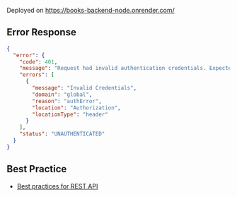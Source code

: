Deployed on https://books-backend-node.onrender.com/

## Error Response

```json
{
  "error": {
    "code": 401,
    "message": "Request had invalid authentication credentials. Expected OAuth 2 access token, login cookie or other valid authentication credential. See https://developers.google.com/identity/sign-in/web/devconsole-project.",
    "errors": [
      {
        "message": "Invalid Credentials",
        "domain": "global",
        "reason": "authError",
        "location": "Authorization",
        "locationType": "header"
      }
    ],
    "status": "UNAUTHENTICATED"
  }
}
```

## Best Practice

- [Best practices for REST API](https://rapidapi.com/learn/rest#best-practices-for-rest-api)
